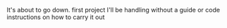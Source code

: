 It's about to go down.
first project I'll be handling without a guide or code instructions on how to carry it out